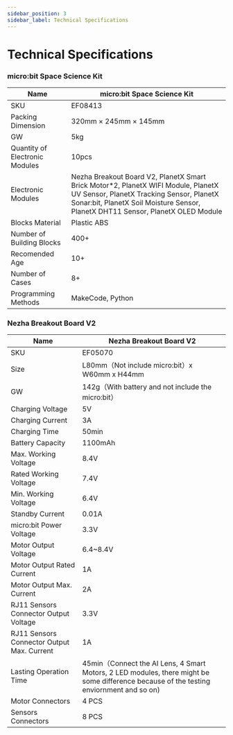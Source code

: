 ```yaml
---
sidebar_position: 3
sidebar_label: Technical Specifications
---
```



# Technical Specifications


### micro:bit Space Science Kit

| Name                           | micro:bit Space Science Kit                                  |
| ------------------------------ | ------------------------------------------------------------ |
| SKU                            | EF08413                                                      |
| Packing Dimension              | 320mm × 245mm × 145mm                                        |
| GW                             | 5kg                                                          |
| Quantity of Electronic Modules | 10pcs                                                        |
| Electronic Modules             | Nezha Breakout Board V2, PlanetX Smart Brick Motor*2, PlanetX WIFI Module, PlanetX UV Sensor, PlanetX Tracking Sensor, PlanetX Sonar:bit, PlanetX Soil Moisture Sensor, PlanetX DHT11 Sensor, PlanetX OLED Module |
| Blocks Material              | Plastic ABS                                                  |
| Number of Building Blocks      | 400+                                                         |
| Recomended Age                   | 10+                                                          |
| Number of Cases             | 8+                                                           |
| Programming Methods            | MakeCode, Python                                             |

### Nezha Breakout Board V2

| Name                                       | Nezha Breakout Board V2                                      |
| ------------------------------------------ | ------------------------------------------------------------ |
| SKU                                        | EF05070                                                      |
| Size                                       | L80mm（Not include micro:bit）x W60mm x H44mm                |
| GW                                         | 142g（With battery and not include the micro:bit）           |
| Charging Voltage                           | 5V                                                           |
| Charging Current                           | 3A                                                           |
| Charging Time                              | 50min                                                        |
| Battery Capacity                           | 1100mAh                                                      |
| Max. Working Voltage                       | 8.4V                                                         |
| Rated Working Voltage                      | 7.4V                                                         |
| Min. Working Voltage                       | 6.4V                                                         |
| Standby Current                            | 0.01A                                                        |
| micro:bit Power Voltage                    | 3.3V                                                         |
| Motor Output Voltage                       | 6.4~8.4V                                                     |
| Motor Output Rated Current                 | 1A                                                           |
| Motor Output Max. Current                  | 2A                                                           |
| RJ11 Sensors Connector Output Voltage      | 3.3V                                                         |
| RJ11 Sensors Connector Output Max. Current | 1A                                                           |
| Lasting Operation Time                     | 45min（Connect the AI Lens, 4 Smart Motors, 2 LED modules, there might be some difference because of the testing enviornment and so on) |
| Motor Connectors                           | 4 PCS                                                        |
| Sensors Connectors                         | 8 PCS                                                        |
